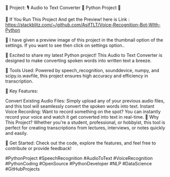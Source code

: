 🚀 Project: 🎙️ Audio to Text Converter 📝 Python Project 🐍

🔗 If You Run This Project And get the Preview! here is Link : https://stackblitz.com/~/github.com/AsifTLT/Voice-Recognition-Bot-WIth-Python

🎉 I have given a preview image of this project in the thumbnail option of the settings. If you want to see then click on settings option..

🔸 Excited to share my latest Python project! This Audio to Text Converter is designed to make converting spoken words into written text a breeze.

🔸 Tools Used: Powered by speech_recognition, sounddevice, numpy, and scipy.io.wavfile, this project ensures high accuracy and efficiency in transcription.

🔸 Key Features:

Convert Existing Audio Files: Simply upload any of your previous audio files, and this tool will seamlessly convert the spoken words into text.
Instant Voice Recording: Want to record something on the spot? You can instantly record your voice and watch it get converted into text in real-time.
🔸 Why This Project? Whether you're a student, professional, or hobbyist, this tool is perfect for creating transcriptions from lectures, interviews, or notes quickly and easily.

🔸 Get Started: Check out the code, explore the features, and feel free to contribute or provide feedback!

#PythonProject #SpeechRecognition #AudioToText #VoiceRecognition #PythonCoding #OpenSource #PythonDeveloper #NLP #DataScience #GitHubProjects
